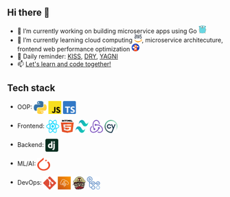 ## Hi there 👋

<!--
**jazwu/jazwu** is a ✨ _special_ ✨ repository because its `README.md` (this file) appears on your GitHub profile.

Here are some ideas to get you started:

- 🔭 I’m currently working on ...
- 🌱 I’m currently learning ...
- 👯 I’m looking to collaborate on ...
- 🤔 I’m looking for help with ...
- 💬 Ask me about ...
- 📫 How to reach me: ...
- 😄 Pronouns: ...
- ⚡ Fun fact: ...
-->

- 🔭 I’m currently working on building microservice apps using Go <a href="https://go.dev/" title="AWS"><img src="icons/go.svg" width='18' height='18'/></a>
- 🌱 I’m currently learning cloud computing <a href="https://aws.amazon.com/" title="AWS"><img src="icons/aws.svg" width='18' height='18'/></a>, microservice architecuture, frontend web performance optimization <a href="https://developers.google.com/web/tools/lighthouse" title="Lighthouse"><img src="icons/lighthouse.svg" width='18' height='18'/></a>
- 🔔 Daily reminder: [KISS](https://en.wikipedia.org/wiki/KISS_principle), [DRY](https://en.wikipedia.org/wiki/Don%27t_repeat_yourself), [YAGNI](https://en.wikipedia.org/wiki/You_aren%27t_gonna_need_it)
- 📫 [Let's learn and code together!](mailto:yw7866@nyu.edu)

## Tech stack
- OOP:
<a href="https://python.org/" title="Python"><img src="icons/python.svg" width='30' height='30' align="center"/></a>
<a href="https://developer.mozilla.org/en-US/docs/Web/JavaScript" title="JavaScript"><img src="icons/javascript.svg" width='30' height='30' align="center"/></a>
<a href="https://www.typescriptlang.org/" title="TypeScript"><img src="icons/typescript.svg" width='30' height='30' align="center"/></a>

- Frontend:
<a href="https://reactjs.org/" title="React"><img src="icons/react.svg" width='30' height='30' align="center"/></a>
<a href="https://developer.mozilla.org/en-US/docs/Web/Guide/HTML/HTML5" title="HTML5"><img src="icons/html-5.svg" width='30' height='30' align="center"/></a>
<a href="https://tailwindcss.com/" title="TailwindCSS"><img src="icons/tailwindcss.svg" width='30' height='30' align="center"/></a>
<a href="https://redux.js.org/" title="Redux"><img src="icons/redux.svg" width='30' height='30' align="center"/></a>
<a href="https://www.cypress.io/" title="Cypress"><img src="icons/cypress.svg" width='30' height='30' align="center"/></a>

- Backend:
<a href="https://www.djangoproject.com/" title="Django"><img src="icons/django.svg" width='30' height='30' align="center"/></a>

- ML/AI:
<a href="https://pytorch.org/" title="PyTorch"><img src="icons/pytorch.svg" width='30' height='30' align="center"/></a>

- DevOps:
<a href="https://git-scm.com/" title="Git"><img src="icons/git.svg" width='30' height='30' align="center"/></a>
<a href="https://aws.amazon.com/elasticbeanstalk/" title="AWS Elastic Beanstalk"><img src="icons/aws-elastic-beanstalk.svg" width='30' height='30' align="center"/></a>
<a href="https://travis-ci.org/" title="Travis CI"><img src="icons/travis-ci.svg" width='30' height='30' align="center"/></a>
<a href="https://github.com/features/actions" title="GitHub Actions"><img src="icons/github-actions.svg" width='30' height='30' align="center"/></a>



<!-- ## Github stats
<img height=200 align="center" src="https://github-readme-stats.vercel.app/api?username=jazwu&hide=stars&rank_icon=github" /> -->


